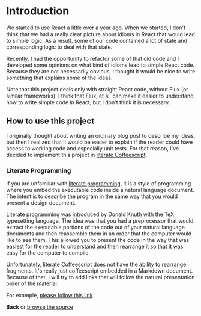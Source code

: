 # Introduction

We started to use React a little over a year ago.  When we
started, I don't think that we had a really clear picture about
idioms in React that would lead to simple logic.  As a result,
some of our code contained a lot of state and corresponding
logic to deal with that state.

Recently, I had the opportunity to refactor some of that old
code and I developed some opinions on what kind of idioms lead
to simple React code.  Because they are not necessarily obvious,
I thought it would be nice to write something that explains
some of the ideas.

Note that this project deals only with straight React code,
without Flux (or similar frameworks).  I think that Flux, et al,
can make it easier to understand how to write simple code
in React, but I don't think it is necessary.

## How to use this project

I originally thought about writing an ordinary blog post to
describe my ideas, but then I realized that it would be easier
to explain if the reader could have access to working code
and especially unit tests.  For that reason, I've decided to
implement this project in
[literate Coffeescript](http://coffeescript.org/#literate).

### Literate Programming

If you are unfamiliar with
[literate programming](https://en.wikipedia.org/wiki/Literate_programming),
it is a style of programming where you embed the executable
code inside a natural language document.  The intent is to describe
the program in the same way that you would present a design
document.

Literate programming was introduced by Donald Knuth with the
TeX typesetting language.  The idea was that you had a preprocessor
that would extract the executable portions of the code out
of your natural language documents and then reassemble them
in an order that the computer would like to see them.  This
allowed you to present the code in the way that was easiest
for the reader to understand and then rearrange it so that it
was easy for the computer to compile.

Unfortunately, literate Coffeescript does not have the ability
to rearrange fragments.  It's really just coffeescript embedded
in a Markdown document.  Because of that, I will try to add links
that will follow the natural presentation order of the material.

For example, [please follow this link](literate-example.md)

**Back** or [browse the source](todo.litcoffee)
